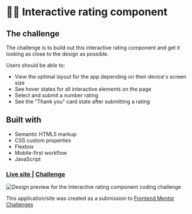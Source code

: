 # 👩‍💻 Interactive rating component


## The challenge

The challenge is to build out this interactive rating component and get it looking as close to the design as possible.

Users should be able to:

- View the optimal layout for the app depending on their device's screen size
- See hover states for all interactive elements on the page
- Select and submit a number rating
- See the "Thank you" card state after submitting a rating


## Built with

- Semantic HTML5 markup
- CSS custom properties
- Flexbox
- Mobile-first workflow
- JavaScript


<div>
  <h3>
    <a href= "https://amansgz.github.io/css-interactive-rating-component/">
      Live site
    </a>
    <span> | </span>
    <a href= "https://www.frontendmentor.io/challenges/interactive-rating-component-koxpeBUmI">
      Challenge
    </a>
  </h3>
</div>

![Design preview for the Interactive rating component coding challenge](https://github.com/amansgz/css-interactive-rating-component/assets/133540994/c6417d36-7805-426a-a527-dba23af7ad0b)

This application/site was created as a submission to <a href= "https://www.frontendmentor.io/">Frontend Mentor Challenges</a> 
